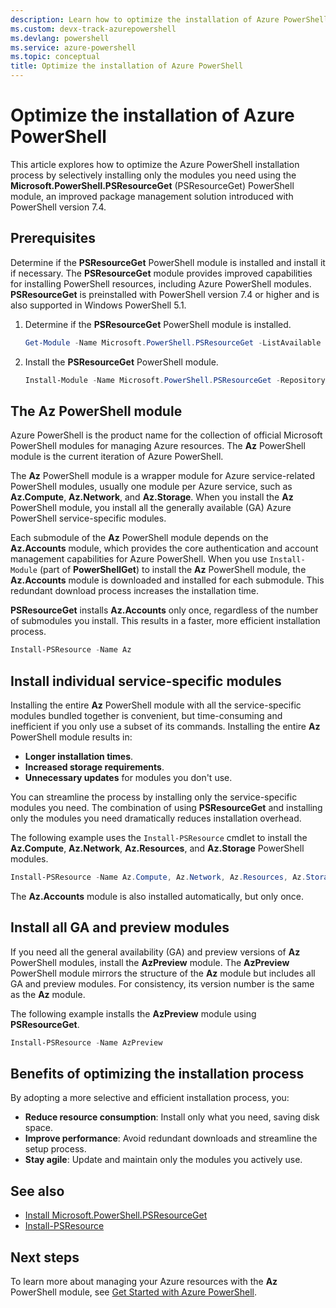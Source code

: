 ```yaml
---
description: Learn how to optimize the installation of Azure PowerShell using PSResourceGet and install only the modules you need.
ms.custom: devx-track-azurepowershell
ms.devlang: powershell
ms.service: azure-powershell
ms.topic: conceptual
title: Optimize the installation of Azure PowerShell
---
```


# Optimize the installation of Azure PowerShell

This article explores how to optimize the Azure PowerShell installation process by selectively
installing only the modules you need using the **Microsoft.PowerShell.PSResourceGet**
(PSResourceGet) PowerShell module, an improved package management solution introduced with
PowerShell version 7.4.

## Prerequisites

Determine if the **PSResourceGet** PowerShell module is installed and install it if necessary. The
**PSResourceGet** module provides improved capabilities for installing PowerShell resources,
including Azure PowerShell modules. **PSResourceGet** is preinstalled with PowerShell version 7.4 or
higher and is also supported in Windows PowerShell 5.1.

1. Determine if the **PSResourceGet** PowerShell module is installed.

   ```powershell
   Get-Module -Name Microsoft.PowerShell.PSResourceGet -ListAvailable
   ```

1. Install the **PSResourceGet** PowerShell module.

   ```powershell
   Install-Module -Name Microsoft.PowerShell.PSResourceGet -Repository PSGallery
   ```

## The Az PowerShell module

Azure PowerShell is the product name for the collection of official Microsoft PowerShell modules for
managing Azure resources. The **Az** PowerShell module is the current iteration of Azure PowerShell.

The **Az** PowerShell module is a wrapper module for Azure service-related PowerShell modules,
usually one module per Azure service, such as **Az.Compute**, **Az.Network**, and **Az.Storage**.
When you install the **Az** PowerShell module, you install all the generally available (GA) Azure
PowerShell service-specific modules.

Each submodule of the **Az** PowerShell module depends on the **Az.Accounts** module, which provides
the core authentication and account management capabilities for Azure PowerShell. When you use
`Install-Module` (part of **PowerShellGet**) to install the **Az** PowerShell module, the
**Az.Accounts** module is downloaded and installed for each submodule. This redundant download
process increases the installation time.

**PSResourceGet** installs **Az.Accounts** only once, regardless of the number of submodules you
install. This results in a faster, more efficient installation process.

```powershell
Install-PSResource -Name Az
```

## Install individual service-specific modules

Installing the entire **Az** PowerShell module with all the service-specific modules bundled
together is convenient, but time-consuming and inefficient if you only use a subset of its commands.
Installing the entire **Az** PowerShell module results in:

- **Longer installation times**.
- **Increased storage requirements**.
- **Unnecessary updates** for modules you don't use.

You can streamline the process by installing only the service-specific modules you need. The
combination of using **PSResourceGet** and installing only the modules you need dramatically
reduces installation overhead.

The following example uses the `Install-PSResource` cmdlet to install the **Az.Compute**,
**Az.Network**, **Az.Resources**, and **Az.Storage** PowerShell modules.

```powershell
Install-PSResource -Name Az.Compute, Az.Network, Az.Resources, Az.Storage
```

The **Az.Accounts** module is also installed automatically, but only once.

## Install all GA and preview modules

If you need all the general availability (GA) and preview versions of **Az** PowerShell modules,
install the **AzPreview** module. The **AzPreview** PowerShell module mirrors the structure of the
**Az** module but includes all GA and preview modules. For consistency, its version number is the
same as the **Az** module.

The following example installs the **AzPreview** module using **PSResourceGet**.

```powershell
Install-PSResource -Name AzPreview
```

## Benefits of optimizing the installation process

By adopting a more selective and efficient installation process, you:

- **Reduce resource consumption**: Install only what you need, saving disk space.
- **Improve performance**: Avoid redundant downloads and streamline the setup process.
- **Stay agile**: Update and maintain only the modules you actively use.

## See also

- [Install Microsoft.PowerShell.PSResourceGet][install-psresourceget]
- [Install-PSResource][install-psresource]

## Next steps

To learn more about managing your Azure resources with the **Az** PowerShell module, see
[Get Started with Azure PowerShell][get-started-azps].

<!-- link references -->
[install-psresourceget]: /powershell/gallery/powershellget/install-powershellget#install-microsoftpowershellpsresourceget
[install-psresource]: /powershell/module/microsoft.powershell.psresourceget/install-psresource
[get-started-azps]: get-started-azureps.md
